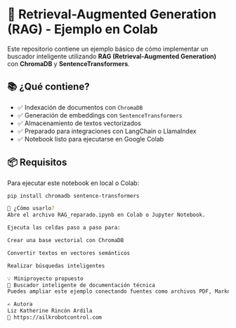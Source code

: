 
# 🧠 Retrieval-Augmented Generation (RAG) - Ejemplo en Colab

Este repositorio contiene un ejemplo básico de cómo implementar un buscador inteligente utilizando **RAG (Retrieval-Augmented Generation)** con **ChromaDB** y **SentenceTransformers**.

## 📚 ¿Qué contiene?

- ✅ Indexación de documentos con `ChromaDB`
- ✅ Generación de embeddings con `SentenceTransformers`
- ✅ Almacenamiento de textos vectorizados
- ✅ Preparado para integraciones con LangChain o LlamaIndex
- ✅ Notebook listo para ejecutarse en Google Colab

## 📦 Requisitos

Para ejecutar este notebook en local o Colab:

```bash
pip install chromadb sentence-transformers

🚀 ¿Cómo usarlo?
Abre el archivo RAG_reparado.ipynb en Colab o Jupyter Notebook.

Ejecuta las celdas paso a paso para:

Crear una base vectorial con ChromaDB

Convertir textos en vectores semánticos

Realizar búsquedas inteligentes

💡 Miniproyecto propuesto
🧪 Buscador inteligente de documentación técnica
Puedes ampliar este ejemplo conectando fuentes como archivos PDF, Markdown o bases de conocimiento de Notion.

✍️ Autora
Liz Katherine Rincón Ardila
🔗 https://ailkrobotcontrol.com
